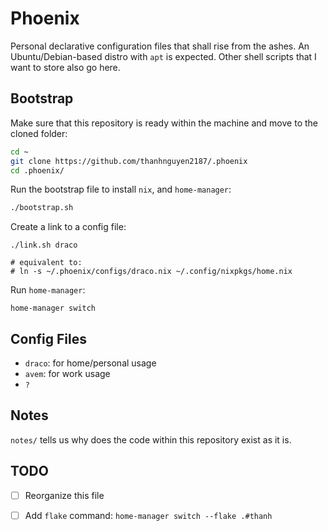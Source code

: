 # Phoenix

Personal declarative configuration files that shall rise from the ashes. An
Ubuntu/Debian-based distro with `apt` is expected. Other shell scripts that I
want to store also go here.

## Bootstrap

Make sure that this repository is ready within the machine and move to the
cloned folder:

```sh
cd ~
git clone https://github.com/thanhnguyen2187/.phoenix
cd .phoenix/
```

Run the bootstrap file to install `nix`, and `home-manager`:

```sh
./bootstrap.sh
```

Create a link to a config file:

```
./link.sh draco

# equivalent to:
# ln -s ~/.phoenix/configs/draco.nix ~/.config/nixpkgs/home.nix
```

Run `home-manager`:

```
home-manager switch
```

## Config Files

- `draco`: for home/personal usage
- `avem`: for work usage
- `?`

## Notes

`notes/` tells us why does the code within this repository exist as it is.

## TODO

- [ ] Reorganize this file
- [ ] Add `flake` command: `home-manager switch --flake .#thanh`

